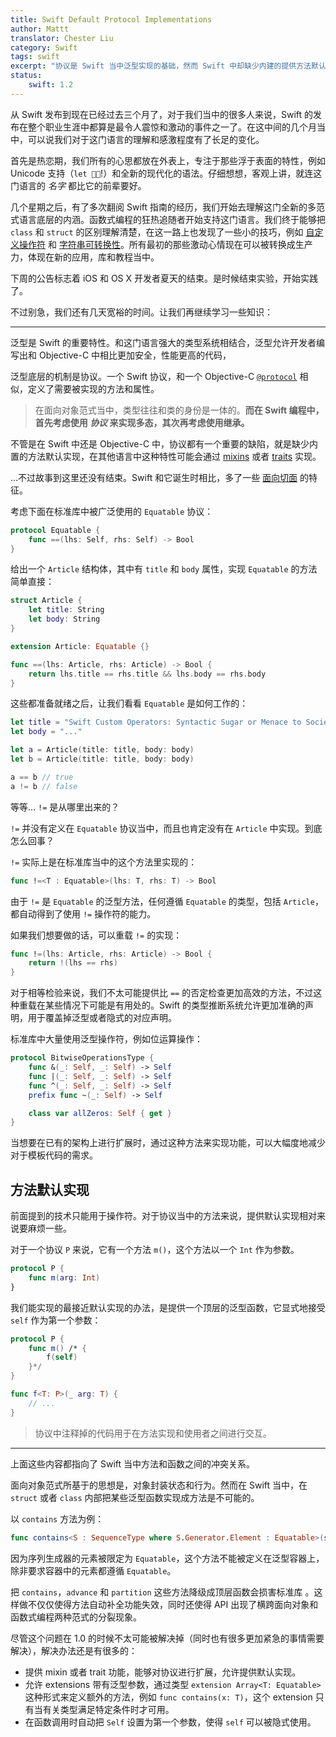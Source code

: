 ```yaml
---
title: Swift Default Protocol Implementations
author: Mattt
translator: Chester Liu
category: Swift
tags: swift
excerpt: "协议是 Swift 当中泛型实现的基础，然而 Swift 中却缺少内建的提供方法默认实现的机制。不过仍然有一种办法可以解决这个问题，这个办法之前你可能没有留意到。"
status:
    swift: 1.2
---
```


从 Swift 发布到现在已经过去三个月了，对于我们当中的很多人来说，Swift 的发布在整个职业生涯中都算是最令人震惊和激动的事件之一了。在这中间的几个月当中，可以说我们对于这门语言的理解和感激程度有了长足的变化。

首先是热恋期，我们所有的心思都放在外表上，专注于那些浮于表面的特性，例如 Unicode 支持（`let 🐶🐮`!）和全新的现代化的语法。仔细想想，客观上讲，就连这门语言的 _名字_ 都比它的前辈要好。

几个星期之后，有了多次翻阅 Swift 指南的经历，我们开始去理解这门全新的多范式语言底层的内涵。函数式编程的狂热追随者开始支持这门语言。我们终于能够把 `class` 和 `struct` 的区别理解清楚，在这一路上也发现了一些小的技巧，例如 [自定义操作符](https://nshipster.cn/swift-operators/)  和 [字符串可转换性](https://nshipster.cn/swift-literal-convertible/)。所有最初的那些激动心情现在可以被转换成生产力，体现在新的应用，库和教程当中。

下周的公告标志着 iOS 和 OS X 开发者夏天的结束。是时候结束实验，开始实践了。

不过别急，我们还有几天宽裕的时间。让我们再继续学习一些知识：

---

泛型是 Swift 的重要特性。和这门语言强大的类型系统相结合，泛型允许开发者编写出和 Objective-C 中相比更加安全，性能更高的代码，

泛型底层的机制是协议。一个 Swift 协议，和一个 Objective-C [`@protocol`](https://developer.apple.com/library/ios/documentation/Cocoa/Conceptual/ProgrammingWithObjectiveC/WorkingwithProtocols/WorkingwithProtocols.html) 相似，定义了需要被实现的方法和属性。

> 在面向对象范式当中，类型往往和类的身份是一体的。**而在 Swift 编程中，首先考虑使用 _协议_ 来实现多态，其次再考虑使用继承。**

不管是在 Swift 中还是 Objective-C 中，协议都有一个重要的缺陷，就是缺少内置的方法默认实现，在其他语言中这种特性可能会通过 [mixins](https://en.wikipedia.org/wiki/Mixin) 或者 [traits](https://en.wikipedia.org/wiki/Trait_%28computer_programming%29) 实现。

...不过故事到这里还没有结束。Swift 和它诞生时相比，多了一些 [面向切面](https://en.wikipedia.org/wiki/Aspect-oriented_programming) 的特征。

考虑下面在标准库中被广泛使用的 `Equatable` 协议：

```swift
protocol Equatable {
    func ==(lhs: Self, rhs: Self) -> Bool
}
```

给出一个 `Article` 结构体，其中有 `title` 和 `body` 属性，实现 `Equatable` 的方法简单直接：

```swift
struct Article {
    let title: String
    let body: String
}

extension Article: Equatable {}

func ==(lhs: Article, rhs: Article) -> Bool {
    return lhs.title == rhs.title && lhs.body == rhs.body
}
```

这些都准备就绪之后，让我们看看 `Equatable` 是如何工作的：

```swift
let title = "Swift Custom Operators: Syntactic Sugar or Menace to Society?"
let body = "..."

let a = Article(title: title, body: body)
let b = Article(title: title, body: body)

a == b // true
a != b // false
```

等等... `!=` 是从哪里出来的？

`!=` 并没有定义在 `Equatable` 协议当中，而且也肯定没有在 `Article` 中实现。到底怎么回事？

`!=` 实际上是在标准库当中的这个方法里实现的：

```swift
func !=<T : Equatable>(lhs: T, rhs: T) -> Bool
```

由于 `!=` 是 `Equatable` 的泛型方法，任何遵循 `Equatable` 的类型，包括 `Article`，都自动得到了使用 `!=` 操作符的能力。

如果我们想要做的话，可以重载 `!=` 的实现：

```swift
func !=(lhs: Article, rhs: Article) -> Bool {
    return !(lhs == rhs)
}
```

对于相等检验来说，我们不太可能提供比 `==` 的否定检查更加高效的方法，不过这种重载在某些情况下可能是有用处的。Swift 的类型推断系统允许更加准确的声明，用于覆盖掉泛型或者隐式的对应声明。

标准库中大量使用泛型操作符，例如位运算操作：

```swift
protocol BitwiseOperationsType {
    func &(_: Self, _: Self) -> Self
    func |(_: Self, _: Self) -> Self
    func ^(_: Self, _: Self) -> Self
    prefix func ~(_: Self) -> Self

    class var allZeros: Self { get }
}
```

当想要在已有的架构上进行扩展时，通过这种方法来实现功能，可以大幅度地减少对于模板代码的需求。

## 方法默认实现

前面提到的技术只能用于操作符。对于协议当中的方法来说，提供默认实现相对来说要麻烦一些。

对于一个协议 `P` 来说，它有一个方法 `m()`，这个方法以一个 `Int` 作为参数。

```swift
protocol P {
    func m(arg: Int)
}
```

我们能实现的最接近默认实现的办法，是提供一个顶层的泛型函数，它显式地接受 `self` 作为第一个参数：

```swift
protocol P {
    func m() /* {
        f(self)
    }*/
}

func f<T: P>(_ arg: T) {
    // ...
}
```

> 协议中注释掉的代码用于在方法实现和使用者之间进行交互。

---

上面这些内容都指向了 Swift 当中方法和函数之间的冲突关系。

面向对象范式所基于的思想是，对象封装状态和行为。然而在 Swift 当中，在 `struct` 或者 `class` 内部把某些泛型函数实现成方法是不可能的。

以 `contains` 方法为例：

```swift
func contains<S : SequenceType where S.Generator.Element : Equatable>(seq: S, x: S.Generator.Element) -> Bool
```

因为序列生成器的元素被限定为 `Equatable`，这个方法不能被定义在泛型容器上，除非要求容器中的元素都遵循 `Equatable`。

把 `contains`，`advance` 和 `partition` 这些方法降级成顶层函数会损害标准库 。这样做不仅仅使得方法自动补全功能失效，同时还使得 API 出现了横跨面向对象和函数式编程两种范式的分裂现象。

尽管这个问题在 1.0 的时候不太可能被解决掉（同时也有很多更加紧急的事情需要解决），解决办法还是有很多的：

- 提供 mixin 或者 trait 功能，能够对协议进行扩展，允许提供默认实现。
- 允许 extensions 带有泛型参数，通过类型 `extension Array<T: Equatable>` 这种形式来定义额外的方法，例如 `func contains(x: T)`，这个 extension 只有当有关类型满足特定条件时才可用。
- 在函数调用时自动把 `Self` 设置为第一个参数，使得 `self` 可以被隐式使用。
```

